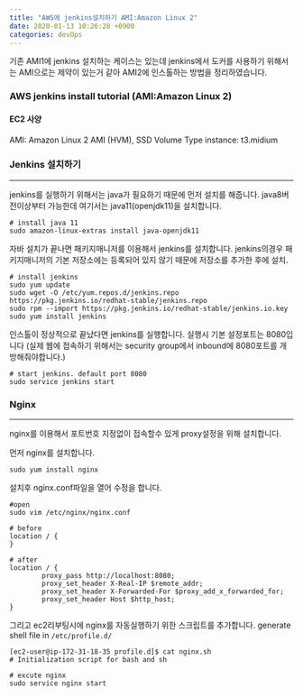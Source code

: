 ```yaml
---
title: "AWS에 jenkins설치하기 AMI:Amazon Linux 2"
date: 2020-01-13 10:26:28 +0900
categories: devOps
---
```


기존 AMI1에 jenkins 설치하는 케이스는 있는데 jenkins에서 도커를 사용하기 위해서는 AMI으로는 제약이 있는거 같아 
AMI2에 인스톨하는 방법을 정리하였습니다. 

### AWS jenkins install tutorial (AMI:Amazon Linux 2)

#### EC2 사양 
AMI: Amazon Linux 2 AMI (HVM), SSD Volume Type
instance: t3.midium

### Jenkins 설치하기
---
jenkins를 실행하기 위해서는 java가 필요하기 때문에 먼저 설치를 해줍니다. 
java8버전이상부터 가능한데 여기서는 java11(openjdk11)을 설치합니다. 

```
# install java 11 
sudo amazon-linux-extras install java-openjdk11
```

자바 설치가 끝나면 패키지매니저를 이용해서 jenkins를 설치합니다.
jenkins의경우 패키지매니저의 기본 저장소에는 등록되어 있지 않기 때문에 저장소를 추가한 후에 설치.
```
# install jenkins 
sudo yum update
sudo wget -O /etc/yum.repos.d/jenkins.repo https://pkg.jenkins.io/redhat-stable/jenkins.repo
sudo rpm --import https://pkg.jenkins.io/redhat-stable/jenkins.io.key
sudo yum install jenkins
```

인스톨이 정상적으로 끝났다면 jenkins를 실행합니다. 
실행시 기본 설정포트는 8080입니다
(실제 웹에 접속하기 위해서는 security group에서 inbound에 8080포트를 개방해줘야합니다.)
```
# start jenkins. default port 8080
sudo service jenkins start
```

### Nginx 
---
nginx를 이용해서 포트번호 지정없이 접속할수 있게 proxy설정을 위해 설치합니다. 

먼저 nginx를 설치합니다.
```
sudo yum install nginx
```

설치후 nginx.conf파일을 열어 수정을 합니다. 
```
#open 
sudo vim /etc/nginx/nginx.conf

# before
location / {
}

# after
location / {
        proxy_pass http://localhost:8080;
        proxy_set_header X-Real-IP $remote_addr;
        proxy_set_header X-Forwarded-For $proxy_add_x_forwarded_for;
        proxy_set_header Host $http_host;
}
```

그리고 ec2리부팅시에 nginx를 자동실행하기 위한 스크립트를 추가합니다. 
generate shell file in `/etc/profile.d/`
```
[ec2-user@ip-172-31-18-35 profile.d]$ cat nginx.sh
# Initialization script for bash and sh

# excute nginx
sudo service nginx start
```



